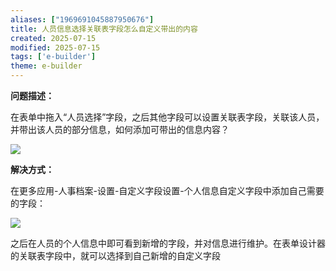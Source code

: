 ```yaml
---
aliases: ["1969691045887950676"]
title: 人员信息选择关联表字段怎么自定义带出的内容
created: 2025-07-15
modified: 2025-07-15
tags: ['e-builder']
theme: e-builder
---
```


**问题描述：**

在表单中拖入“人员选择”字段，之后其他字段可以设置关联表字段，关联该人员，并带出该人员的部分信息，如何添加可带出的信息内容？

![](https://myhelpdoc.oss-cn-heyuan.aliyuncs.com/mdimages/01aca799f4f0e7b405c6b169f6340405.jpg)

**解决方式：**

在更多应用-人事档案-设置-自定义字段设置-个人信息自定义字段中添加自己需要的字段：

![](https://myhelpdoc.oss-cn-heyuan.aliyuncs.com/mdimages/48bb86ee4af4b0e96f6e71e0a6c0a582.jpg)

之后在人员的个人信息中即可看到新增的字段，并对信息进行维护。在表单设计器的关联表字段中，就可以选择到自己新增的自定义字段

